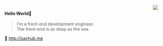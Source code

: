 <img align="right" src="https://github-readme-stats.vercel.app/api?username=liruifengv&show_icons=true&icon_color=805AD5&text_color=718096&bg_color=ffffff&hide_title=true" />

#### Hello World👏

> I'm a front-end development engineer.  
> The front-end is as deep as the sea.

🔗 http://sayhub.me
